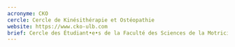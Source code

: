 ```yaml
---
acronyme: CKO
cercle: Cercle de Kinésithérapie et Ostéopathie
website: https://www.cko-ulb.com
brief: Cercle des Étudiant•e•s de la Faculté des Sciences de la Motricité 
---
```

